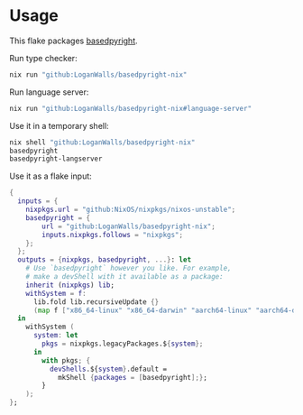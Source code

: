 # Usage
This flake packages [basedpyright](https://github.com/DetachHead/basedpyright).

Run type checker:
```sh
nix run "github:LoganWalls/basedpyright-nix"
```

Run language server:
```sh
nix run "github:LoganWalls/basedpyright-nix#language-server"
```

Use it in a temporary shell:
```sh
nix shell "github:LoganWalls/basedpyright-nix"
basedpyright
basedpyright-langserver
```

Use it as a flake input:
```nix
{
  inputs = {
    nixpkgs.url = "github:NixOS/nixpkgs/nixos-unstable";
    basedpyright = {
        url = "github:LoganWalls/basedpyright-nix";
        inputs.nixpkgs.follows = "nixpkgs";
    };
  };
  outputs = {nixpkgs, basedpyright, ...}: let
    # Use `basedpyright` however you like. For example,
    # make a devShell with it available as a package:
    inherit (nixpkgs) lib;
    withSystem = f:
      lib.fold lib.recursiveUpdate {}
      (map f ["x86_64-linux" "x86_64-darwin" "aarch64-linux" "aarch64-darwin"]);
  in
    withSystem (
      system: let
        pkgs = nixpkgs.legacyPackages.${system};
      in
        with pkgs; {
          devShells.${system}.default =
            mkShell {packages = [basedpyright];};
        }
    );
};
```

